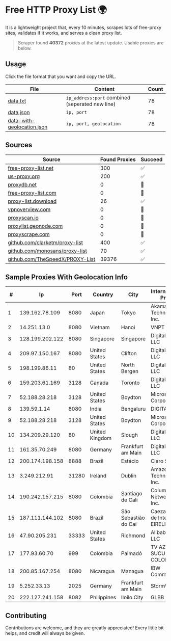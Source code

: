 
# Free HTTP Proxy List 🌍

It is a lightweight project that, every 10 minutes, scrapes lots of free-proxy sites, validates if it works, and serves a clean proxy list.


> Scraper found **40372** proxies at the latest update. Usable proxies are below.

## Usage

Click the file format that you want and copy the URL.


|File|Content|Count|
|----|-------|-----|
|[data.txt](https://raw.githubusercontent.com/themiralay/Proxy-List-World/master/data.txt)|`ip_address:port` combined (seperated new line)|78|
|[data.json](https://raw.githubusercontent.com/themiralay/Proxy-List-World/master/data.json)|`ip, port`|78|
|[data-with-geolocation.json](https://raw.githubusercontent.com/themiralay/Proxy-List-World/master/data-with-geolocation.json)|`ip, port, geolocation`|78|

## Sources

|Source|Found Proxies|Succeed|
|------|-------------|-------|
|[free-proxy-list.net](https://free-proxy-list.net)|300|✅|
|[us-proxy.org](https://www.us-proxy.org)|200|✅|
|[proxydb.net](http://proxydb.net)|0|🚫|
|[free-proxy-list.com](https://free-proxy-list.com/?page=&port=&type%5B%5D=http&type%5B%5D=https&up_time=0&search=Search)|0|🚫|
|[proxy-list.download](https://www.proxy-list.download/HTTP)|26|✅|
|[vpnoverview.com](https://vpnoverview.com/privacy/anonymous-browsing/free-proxy-servers)|0|🚫|
|[proxyscan.io](https://www.proxyscan.io)|0|🚫|
|[proxylist.geonode.com](https://proxylist.geonode.com/api/proxy-list?limit=300&page=1&sort_by=lastChecked&sort_type=desc&protocols=http,https)|0|🚫|
|[proxyscrape.com](https://api.proxyscrape.com/v2/?request=displayproxies&protocol=http&timeout=10000&country=all&ssl=all&anonymity=all)|0|🚫|
|[github.com/clarketm/proxy-list](https://raw.githubusercontent.com/clarketm/proxy-list/master/proxy-list-raw.txt)|400|✅|
|[github.com/monosans/proxy-list](https://raw.githubusercontent.com/monosans/proxy-list/main/proxies/http.txt)|70|✅|
|[github.com/TheSpeedX/PROXY-List](https://raw.githubusercontent.com/TheSpeedX/PROXY-List/master/http.txt)|39376|✅|


## Sample Proxies With Geolocation Info

|#|Ip|Port|Country|City|Internet Service Provider|
|-|--|----|-------|----|-------------------------|
|1|139.162.78.109|8080|Japan|Tokyo|Akamai Technologies, Inc.|
|2|14.251.13.0|8080|Vietnam|Hanoi|VNPT|
|3|128.199.202.122|8080|Singapore|Singapore|DigitalOcean, LLC|
|4|209.97.150.167|8080|United States|Clifton|DigitalOcean, LLC|
|5|198.199.86.11|80|United States|North Bergen|DigitalOcean, LLC|
|6|159.203.61.169|3128|Canada|Toronto|DigitalOcean, LLC|
|7|52.188.28.218|3128|United States|Boydton|Microsoft Corporation|
|8|139.59.1.14|8080|India|Bengaluru|DIGITALOCEAN|
|9|52.188.28.218|3128|United States|Boydton|Microsoft Corporation|
|10|134.209.29.120|80|United Kingdom|Slough|DigitalOcean, LLC|
|11|161.35.70.249|8080|Germany|Frankfurt am Main|DigitalOcean, LLC|
|12|200.174.198.158|8888|Brazil|Estácio|Claro S.A.|
|13|3.249.212.91|31280|Ireland|Dublin|Amazon Technologies Inc.|
|14|190.242.157.215|8080|Colombia|Santiago de Cali|Columbus Networks USA, Inc.|
|15|187.111.144.102|8080|Brazil|São Sebastião do Caí|Caezar Provedor de Internet EIRELI|
|16|47.90.205.231|33333|United States|Richmond|Alibaba.com LLC|
|17|177.93.60.70|999|Colombia|Paimadó|TV AZTECA SUCURSAL COLOMBIA|
|18|200.85.167.254|8080|Nicaragua|Managua|IBW Communications|
|19|5.252.33.13|2025|Germany|Frankfurt am Main|StormWall s.r.o.|
|20|222.127.241.158|8082|Philippines|Iloilo City|GLBB|



## Contributing

Contributions are welcome, and they are greatly appreciated! Every
little bit helps, and credit will always be given.


